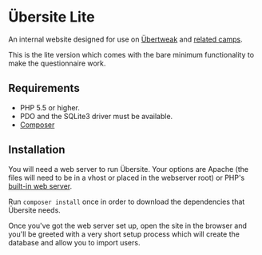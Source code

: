 # Übersite Lite

An internal website designed for use on [&Uuml;bertweak](http://ubertweak.org.au) and
[related camps](http://crutech.org.au).

This is the lite version which comes with the bare minimum functionality to make the questionnaire
work.

## Requirements

* PHP 5.5 or higher.
* PDO and the SQLite3 driver must be available.
* [Composer](https://getcomposer.org/download/)

## Installation

You will need a web server to run Übersite. Your options are Apache (the files will need to be in a
vhost or placed in the webserver root) or PHP's
[built-in web server](http://php.net/manual/en/features.commandline.webserver.php).

Run `composer install` once in order to download the dependencies that Übersite needs.

Once you've got the web server set up, open the site in the browser and you'll be greeted with a
very short setup process which will create the database and allow you to import users.

